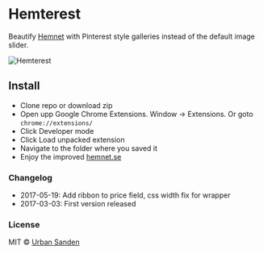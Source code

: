 # Hemterest

Beautify [Hemnet](http://hemnet.se) with Pinterest style galleries instead of the default image slider.

![Hemterest](https://res.cloudinary.com/urre/image/upload/v1495183525/lt6xfweej0awk3fxqiyl.png)

## Install

+ Clone repo or download zip
+ Open upp Google Chrome Extensions. Window → Extensions. Or goto `chrome://extensions/`
+ Click Developer mode
+ Click Load unpacked extension
+ Navigate to the folder where you saved it
+ Enjoy the improved [hemnet.se](http://hemnet.se)

### Changelog
+ 2017-05-19: Add ribbon to price field, css width fix for wrapper
+ 2017-03-03: First version released

### License

MIT © [Urban Sanden](https://twitter.com/urre)